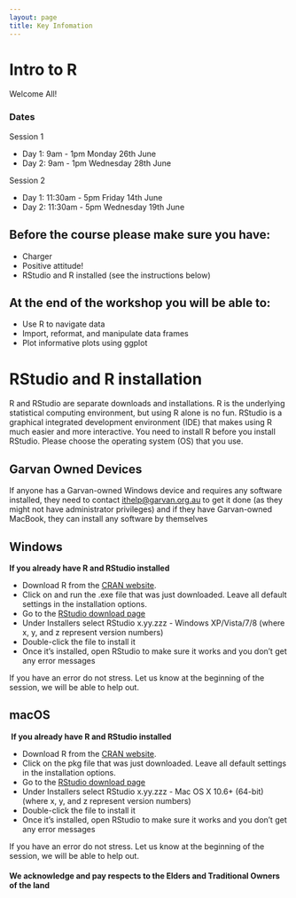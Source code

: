 ```yaml
---
layout: page
title: Key Infomation
---
```


# Intro to R
Welcome All!


### Dates
Session 1
- Day 1: 9am - 1pm Monday 26th June
- Day 2: 9am - 1pm Wednesday 28th June 

Session 2
- Day 1: 11:30am - 5pm Friday 14th June
- Day 2: 11:30am - 5pm Wednesday 19th June



## Before the course please make sure you have:
 - Charger 
 - Positive attitude!
 - RStudio and R installed (see the instructions below)
 
 
## At the end of the workshop you will be able to:
- Use R to navigate data
- Import, reformat, and manipulate data frames
- Plot informative plots using ggplot


# RStudio and R installation
R and RStudio are separate downloads and installations. R is the underlying statistical computing environment, but using R alone is no fun. RStudio is a graphical integrated development environment (IDE) that makes using R much easier and more interactive. You need to install R before you install RStudio. Please choose the operating system (OS) that you use.


## Garvan Owned Devices 
If anyone has a Garvan-owned Windows device and requires any software installed, they need to contact ithelp@garvan.org.au to get it done (as they might not have administrator privileges) and if they have Garvan-owned MacBook, they can install any software by themselves


## Windows
<b> If you already have R and RStudio installed </b>
 - Download R from the [CRAN website](http://cran.r-project.org/bin/windows/base/release.htm).
 - Click on and run the .exe file that was just downloaded. Leave all default settings in the installation options.
 - Go to the [RStudio download page](https://www.rstudio.com/products/rstudio/download/#download) 
 - Under Installers select RStudio x.yy.zzz - Windows XP/Vista/7/8 (where x, y, and z represent version numbers)
 - Double-click the file to install it
 - Once it’s installed, open RStudio to make sure it works and you don’t get any error messages
 
If you have an error do not stress. Let us know at the beginning of the session, we will be able to help out.

## macOS
<b> If you already have R and RStudio installed </b>
 - Download R from the [CRAN website](https://cran.r-project.org/bin/macosx/big-sur-arm64/base/R-4.3.1-arm64.pkg).
 - Click on the pkg file that was just downloaded. Leave all default settings in the installation options.
 - Go to the [RStudio download page](https://www.rstudio.com/products/rstudio/download/#download) 
 - Under Installers select RStudio x.yy.zzz - Mac OS X 10.6+ (64-bit) (where x, y, and z represent version numbers)
 - Double-click the file to install it
 - Once it’s installed, open RStudio to make sure it works and you don’t get any error messages

If you have an error do not stress. Let us know at the beginning of the session, we will be able to help out.

#### We acknowledge and pay respects to the Elders and Traditional Owners of the land

